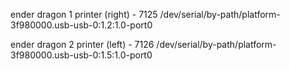 ender dragon 1 printer (right) - 7125
/dev/serial/by-path/platform-3f980000.usb-usb-0:1.2:1.0-port0

ender dragon 2 printer (left) - 7126
/dev/serial/by-path/platform-3f980000.usb-usb-0:1.5:1.0-port0